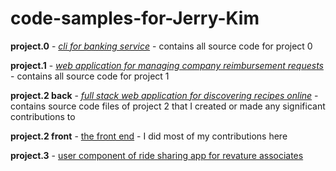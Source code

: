# code-samples-for-Jerry-Kim

**project.0** - [*cli for banking service*](https://github.com/jbki/elbancomuchapasta) - contains all source code for project 0

**project.1** - [*web application for managing company reimbursement requests*](https://github.com/jbki/ERS) - contains all source code for project 1

**project.2 back** - [*full stack web application for discovering recipes online*](https://github.com/jbki/project2/tree/master/backend) - contains source code files of project 2 that I created or made any significant contributions to 

**project.2 front** - [the front end](https://github.com/jbki/project2/tree/master/frontend) - I did most of my contributions here

**project.3** - [user component of ride sharing app for revature associates](https://github.com/revaturelabs/rideshare-user-service)
